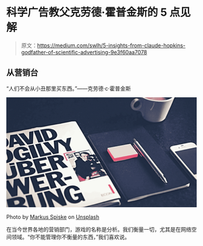 # 科学广告教父克劳德·霍普金斯的 5 点见解

> 原文：<https://medium.com/swlh/5-insights-from-claude-hopkins-godfather-of-scientific-advertising-9e3f60aa7078>

## 从营销台

“人们不会从小丑那里买东西。”——克劳德·c·霍普金斯

![](img/5873e7a756c75bce116fc25df8dd2997.png)

Photo by [Markus Spiske](https://unsplash.com/@markusspiske?utm_source=unsplash&utm_medium=referral&utm_content=creditCopyText) on [Unsplash](https://unsplash.com/search/photos/advertising?utm_source=unsplash&utm_medium=referral&utm_content=creditCopyText)

在当今世界各地的营销部门，游戏的名称是分析。我们衡量一切，尤其是在网络空间领域。“你不能管理你不衡量的东西，”我们喜欢说。